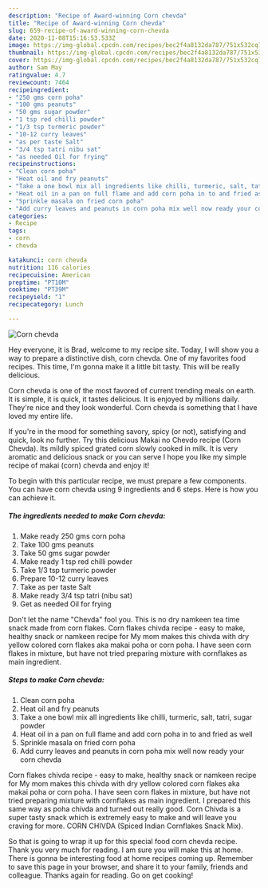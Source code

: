 ```yaml
---
description: "Recipe of Award-winning Corn chevda"
title: "Recipe of Award-winning Corn chevda"
slug: 659-recipe-of-award-winning-corn-chevda
date: 2020-11-08T15:16:53.533Z
image: https://img-global.cpcdn.com/recipes/bec2f4a8132da787/751x532cq70/corn-chevda-recipe-main-photo.jpg
thumbnail: https://img-global.cpcdn.com/recipes/bec2f4a8132da787/751x532cq70/corn-chevda-recipe-main-photo.jpg
cover: https://img-global.cpcdn.com/recipes/bec2f4a8132da787/751x532cq70/corn-chevda-recipe-main-photo.jpg
author: Sam May
ratingvalue: 4.7
reviewcount: 7464
recipeingredient:
- "250 gms corn poha"
- "100 gms peanuts"
- "50 gms sugar powder"
- "1 tsp red chilli powder"
- "1/3 tsp turmeric powder"
- "10-12 curry leaves"
- "as per taste Salt"
- "3/4 tsp tatri nibu sat"
- "as needed Oil for frying"
recipeinstructions:
- "Clean corn poha"
- "Heat oil and fry peanuts"
- "Take a one bowl mix all ingredients like chilli, turmeric, salt, tatri, sugar powder"
- "Heat oil in a pan on full flame and add corn poha in to and fried as well"
- "Sprinkle masala on fried corn poha"
- "Add curry leaves and peanuts in corn poha mix well now ready your corn chevda"
categories:
- Recipe
tags:
- corn
- chevda

katakunci: corn chevda 
nutrition: 116 calories
recipecuisine: American
preptime: "PT10M"
cooktime: "PT39M"
recipeyield: "1"
recipecategory: Lunch

---
```



![Corn chevda](https://img-global.cpcdn.com/recipes/bec2f4a8132da787/751x532cq70/corn-chevda-recipe-main-photo.jpg)

Hey everyone, it is Brad, welcome to my recipe site. Today, I will show you a way to prepare a distinctive dish, corn chevda. One of my favorites food recipes. This time, I'm gonna make it a little bit tasty. This will be really delicious.

Corn chevda is one of the most favored of current trending meals on earth. It is simple, it is quick, it tastes delicious. It is enjoyed by millions daily. They're nice and they look wonderful. Corn chevda is something that I have loved my entire life.

If you&#39;re in the mood for something savory, spicy (or not), satisfying and quick, look no further. Try this delicious Makai no Chevdo recipe (Corn Chevda). Its mildly spiced grated corn slowly cooked in milk. It is very aromatic and delicious snack or you can serve I hope you like my simple recipe of makai (corn) chevda and enjoy it!


To begin with this particular recipe, we must prepare a few components. You can have corn chevda using 9 ingredients and 6 steps. Here is how you can achieve it.

<!--inarticleads1-->

##### The ingredients needed to make Corn chevda:

1. Make ready 250 gms corn poha
1. Take 100 gms peanuts
1. Take 50 gms sugar powder
1. Make ready 1 tsp red chilli powder
1. Take 1/3 tsp turmeric powder
1. Prepare 10-12 curry leaves
1. Take as per taste Salt
1. Make ready 3/4 tsp tatri (nibu sat)
1. Get as needed Oil for frying


Don&#39;t let the name &#34;Chevda&#34; fool you. This is no dry namkeen tea time snack made from corn flakes. Corn flakes chivda recipe - easy to make, healthy snack or namkeen recipe for My mom makes this chivda with dry yellow colored corn flakes aka makai poha or corn poha. I have seen corn flakes in mixture, but have not tried preparing mixture with cornflakes as main ingredient. 

<!--inarticleads2-->

##### Steps to make Corn chevda:

1. Clean corn poha
1. Heat oil and fry peanuts
1. Take a one bowl mix all ingredients like chilli, turmeric, salt, tatri, sugar powder
1. Heat oil in a pan on full flame and add corn poha in to and fried as well
1. Sprinkle masala on fried corn poha
1. Add curry leaves and peanuts in corn poha mix well now ready your corn chevda


Corn flakes chivda recipe - easy to make, healthy snack or namkeen recipe for My mom makes this chivda with dry yellow colored corn flakes aka makai poha or corn poha. I have seen corn flakes in mixture, but have not tried preparing mixture with cornflakes as main ingredient. I prepared this same way as poha chivda and turned out really good. Corn Chivda is a super tasty snack which is extremely easy to make and will leave you craving for more. CORN CHIVDA (Spiced Indian Cornflakes Snack Mix). 

So that is going to wrap it up for this special food corn chevda recipe. Thank you very much for reading. I am sure you will make this at home. There is gonna be interesting food at home recipes coming up. Remember to save this page in your browser, and share it to your family, friends and colleague. Thanks again for reading. Go on get cooking!
